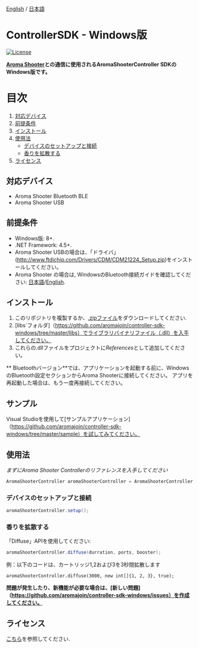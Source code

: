 [English](https://github.com/aromajoin/controller-sdk-windows) / [日本語](README-JP.md)

# ControllerSDK - Windows版

[![License](https://img.shields.io/badge/license-Apache%202-4EB1BA.svg?style=flat-square)](https://www.apache.org/licenses/LICENSE-2.0.html)

**[Aroma Shooter](https://aromajoin.com/hardware/shooters/aroma-shooter-1)との通信に使用されるAromaShooterController SDKのWindows版です。**

# 目次
1. [対応デバイス](#対応デバイス)  
2. [前提条件](#前提条件)
3. [インストール](#インストール)
4. [使用法](#使用法)
    * [デバイスのセットアップと接続](#デバイスのセットアップと接続)
    * [香りを拡散する](#香りを拡散する)
5. [ライセンス](#ライセンス)

## 対応デバイス
* Aroma Shooter Bluetooth BLE  
* Aroma Shooter USB

## 前提条件
* Windows版: 8+.
* .NET Framework: 4.5+. 
* Aroma Shooter USBの場合は、「ドライバ」(http://www.ftdichip.com/Drivers/CDM/CDM21224_Setup.zip)をインストールしてください。
* Aroma Shooter の場合は, WindowsのBluetooth接続ガイドを確認してください: [日本語](https://s3-ap-northeast-1.amazonaws.com/aromajoin-downloads/software/aroma-player/AromaPlayer_Manual_Windows8_BLE_JP.pdf)/[English](https://www.makeuseof.com/tag/set-up-bluetooth-windows-10/).

## インストール  
1. このリポジトリを複製するか、[.zipファイル](https://github.com/aromajoin/controller-sdk-windows/releases/)をダウンロードしてください.
2. [libs`フォルダ]（https://github.com/aromajoin/controller-sdk-windows/tree/master/libs）でライブラリバイナリファイル（.dll）を入手してください。
3. これらの.dllファイルをプロジェクトに*References*として追加してください。  

** Bluetoothバージョン**では、アプリケーションを起動する前に、WindowsのBluetooth設定セクションからAroma Shooterに接続してください。 アプリを再起動した場合は、もう一度再接続してください。

## サンプル
Visual Studioを使用して[サンプルアプリケーション]（https://github.com/aromajoin/controller-sdk-windows/tree/master/sample）を試してみてください。

## 使用法  
 
*まずにAroma Shooter Controllerのリファレンスを入手してください*
```C#
AromaShooterController aromaShooterController = AromaShooterController.sharedInstance;
```
### デバイスのセットアップと接続
```C#
aromaShooterController.setup();
```
### 香りを拡散する

「Diffuse」APIを使用してください:
```C#
aromaShooterController.diffuse(durration, ports, booster);
``` 
例：以下のコードは、カートリッジ1,2および3を3秒間拡散します
```
aromaShooterController.diffuse(3000, new int[]{1, 2, 3}, true);
```

**問題が発生したり、新機能が必要な場合は、[新しい問題]（https://github.com/aromajoin/controller-sdk-windows/issues）を作成してください。**

## ライセンス
[こちら](https://github.com/aromajoin/controller-sdk-windows/blob/master/LICENSE.md)を参照してください.
